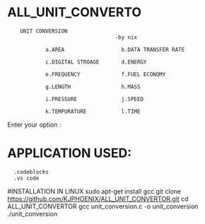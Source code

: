 # ALL_UNIT_CONVERTO
        UNIT CONVERSION
                                      -by nix

                a.AREA                  b.DATA TRANSFER RATE

                c.DIGITAL STROAGE       d.ENERGY

                e.FREQUENCY             f.FUEL ECONOMY

                g.LENGTH                h.MASS

                i.PRESSURE              j.SPEED

                k.TEMPURATURE           l.TIME

Enter your option :


# APPLICATION USED:
      .codeblocks
      .vs code

#INSTALLATION IN LINUX
       sudo apt-get install gcc
       git clone https://github.com/KJPHOENIX/ALL_UNIT_CONVERTOR.git
       cd ALL_UNIT_CONVERTOR
       gcc unit_conversion.c -o  unit_conversion
      ./unit_conversion
